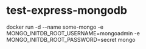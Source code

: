 # test-express-mongodb
docker run -d --name some-mongo -e MONGO_INITDB_ROOT_USERNAME=mongoadmin -e MONGO_INITDB_ROOT_PASSWORD=secret mongo
